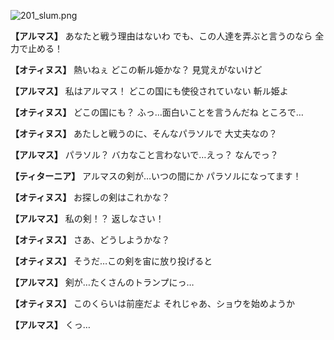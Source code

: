 
![201_slum.png](../images/backgrounds/201_slum.png)

**【アルマス】**
あなたと戦う理由はないわ
でも、この人達を弄ぶと言うのなら
全力で止める！

**【オティヌス】**
熱いねぇ
どこの斬ル姫かな？
見覚えがないけど

**【アルマス】**
私はアルマス！
どこの国にも使役されていない
斬ル姫よ

**【オティヌス】**
どこの国にも？
ふっ…面白いことを言うんだね
ところで…

**【オティヌス】**
あたしと戦うのに、そんなパラソルで
大丈夫なの？

**【アルマス】**
パラソル？
バカなこと言わないで…えっ？
なんでっ？

**【ティターニア】**
アルマスの剣が…いつの間にか
パラソルになってます！

**【オティヌス】**
お探しの剣はこれかな？

**【アルマス】**
私の剣！？
返しなさい！

**【オティヌス】**
さあ、どうしようかな？

**【オティヌス】**
そうだ…この剣を宙に放り投げると

**【アルマス】**
剣が…たくさんのトランプにっ…

**【オティヌス】**
このくらいは前座だよ
それじゃあ、ショウを始めようか

**【アルマス】**
くっ…